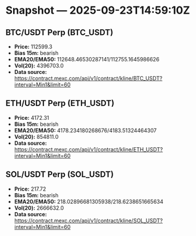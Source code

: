 # Snapshot — 2025-09-23T14:59:10Z

## BTC/USDT Perp (BTC_USDT)
- **Price:** 112599.3
- **Bias 15m:** bearish
- **EMA20/EMA50:** 112648.46530287141/112755.1645986626
- **Vol(20):** 4396703.0
- **Data source:** https://contract.mexc.com/api/v1/contract/kline/BTC_USDT?interval=Min1&limit=60

## ETH/USDT Perp (ETH_USDT)
- **Price:** 4172.31
- **Bias 15m:** bearish
- **EMA20/EMA50:** 4178.234180268676/4183.51324464307
- **Vol(20):** 854811.0
- **Data source:** https://contract.mexc.com/api/v1/contract/kline/ETH_USDT?interval=Min1&limit=60

## SOL/USDT Perp (SOL_USDT)
- **Price:** 217.72
- **Bias 15m:** bearish
- **EMA20/EMA50:** 218.02896681305938/218.6238651665634
- **Vol(20):** 2666632.0
- **Data source:** https://contract.mexc.com/api/v1/contract/kline/SOL_USDT?interval=Min1&limit=60
